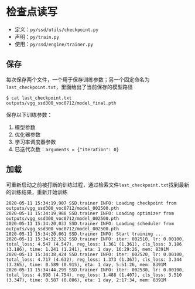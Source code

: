 
# 检查点读写

* 定义：`py/ssd/utils/checkpoint.py`
* 声明：`py/train.py`
* 使用：`py/ssd/engine/trainer.py`

## 保存

每次保存两个文件，一个用于保存训练参数；另一个固定命名为`last_checkpoint.txt`，里面给出了当前保存的模型路径

```
$ cat last_checkpoint.txt 
outputs/vgg_ssd300_voc0712/model_final.pth
```

保存以下训练参数：

1. 模型参数
2. 优化器参数
3. 学习率调度器参数
4. 已迭代次数：`arguments = {"iteration": 0}`

## 加载

可重新启动之前被打断的训练过程，通过检索文件`last_checkpoint.txt`找到最新的训练结果，重新开始训练

```
2020-05-11 15:34:19,907 SSD.trainer INFO: Loading checkpoint from outputs/vgg_ssd300_voc0712/model_002500.pth
2020-05-11 15:34:19,988 SSD.trainer INFO: Loading optimizer from outputs/vgg_ssd300_voc0712/model_002500.pth
2020-05-11 15:34:20,033 SSD.trainer INFO: Loading scheduler from outputs/vgg_ssd300_voc0712/model_002500.pth
2020-05-11 15:34:20,061 SSD.trainer INFO: Start training ...
2020-05-11 15:34:32,532 SSD.trainer INFO: iter: 002510, lr: 0.00100, total_loss: 4.547 (4.547), reg_loss: 1.361 (1.361), cls_loss: 3.186 (3.186), time: 1.241 (1.241), eta: 1 day, 16:29:26, mem: 8391M
2020-05-11 15:34:38,424 SSD.trainer INFO: iter: 002520, lr: 0.00100, total_loss: 4.717 (4.632), reg_loss: 1.373 (1.367), cls_loss: 3.344 (3.265), time: 0.589 (0.915), eta: 1 day, 5:51:26, mem: 8391M
2020-05-11 15:34:44,299 SSD.trainer INFO: iter: 002530, lr: 0.00100, total_loss: 4.998 (4.754), reg_loss: 1.488 (1.407), cls_loss: 3.510 (3.347), time: 0.587 (0.806), eta: 1 day, 2:17:34, mem: 8391M
```